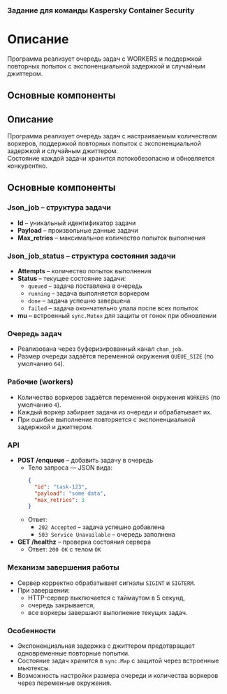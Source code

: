 ### Задание для команды Kaspersky Container Security

# Описание

Программа реализует очередь задач с WORKERS и поддержкой повторных попыток с экспоненциальной задержкой и случайным джиттером.

## Основные компоненты
## Описание

Программа реализует очередь задач с настраиваемым количеством воркеров, поддержкой повторных попыток с экспоненциальной задержкой и случайным джиттером.  
Состояние каждой задачи хранится потокобезопасно и обновляется конкурентно.

## Основные компоненты

### Json_job – структура задачи

* **Id** – уникальный идентификатор задачи  
* **Payload** – произвольные данные задачи  
* **Max_retries** – максимальное количество попыток выполнения  

### Json_job_status – структура состояния задачи

* **Attempts** – количество попыток выполнения  
* **Status** – текущее состояние задачи:  
  * `queued` – задача поставлена в очередь  
  * `running` – задача выполняется воркером  
  * `done` – задача успешно завершена  
  * `failed` – задача окончательно упала после всех попыток  
* **mu** – встроенный `sync.Mutex` для защиты от гонок при обновлении  

### Очередь задач

* Реализована через буферизированный канал `chan_job`.  
* Размер очереди задаётся переменной окружения `QUEUE_SIZE` (по умолчанию `64`).  

### Рабочие (workers)

* Количество воркеров задаётся переменной окружения `WORKERS` (по умолчанию `4`).  
* Каждый воркер забирает задачи из очереди и обрабатывает их.  
* При ошибке выполнение повторяется с экспоненциальной задержкой и джиттером.  

### API

* **POST /enqueue** – добавить задачу в очередь  
  * Тело запроса — JSON вида:  
    ```json
    {
      "id": "task-123",
      "payload": "some data",
      "max_retries": 3
    }
    ```
  * Ответ:  
    * `202 Accepted` – задача успешно добавлена  
    * `503 Service Unavailable` – очередь заполнена  
* **GET /healthz** – проверка состояния сервера  
  * Ответ: `200 OK` с телом `OK`  

### Механизм завершения работы

* Сервер корректно обрабатывает сигналы `SIGINT` и `SIGTERM`.  
* При завершении:
  * HTTP-сервер выключается с таймаутом в 5 секунд,  
  * очередь закрывается,  
  * все воркеры завершают выполнение текущих задач.  

### Особенности

* Экспоненциальная задержка с джиттером предотвращает одновременные повторные попытки.  
* Состояние задач хранится в `sync.Map` с защитой через встроенные мьютексы.  
* Возможность настройки размера очереди и количества воркеров через переменные окружения.  
